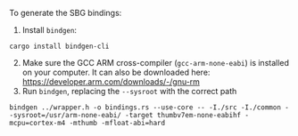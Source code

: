 To generate the SBG bindings:
1. Install `bindgen`:
```
cargo install bindgen-cli
```
2. Make sure the GCC ARM cross-compiler (`gcc-arm-none-eabi`) is installed on your computer. It can also be downloaded here: https://developer.arm.com/downloads/-/gnu-rm
3. Run `bindgen`, replacing the `--sysroot` with the correct path
```
bindgen ../wrapper.h -o bindings.rs --use-core -- -I./src -I./common --sysroot=/usr/arm-none-eabi/ -target thumbv7em-none-eabihf -mcpu=cortex-m4 -mthumb -mfloat-abi=hard
```
